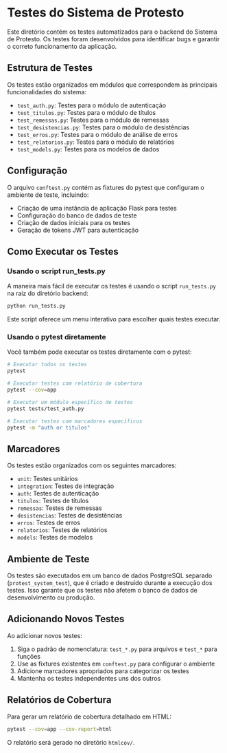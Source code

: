 # Testes do Sistema de Protesto

Este diretório contém os testes automatizados para o backend do Sistema de Protesto. Os testes foram desenvolvidos para identificar bugs e garantir o correto funcionamento da aplicação.

## Estrutura de Testes

Os testes estão organizados em módulos que correspondem às principais funcionalidades do sistema:

- `test_auth.py`: Testes para o módulo de autenticação
- `test_titulos.py`: Testes para o módulo de títulos
- `test_remessas.py`: Testes para o módulo de remessas
- `test_desistencias.py`: Testes para o módulo de desistências
- `test_erros.py`: Testes para o módulo de análise de erros
- `test_relatorios.py`: Testes para o módulo de relatórios
- `test_models.py`: Testes para os modelos de dados

## Configuração

O arquivo `conftest.py` contém as fixtures do pytest que configuram o ambiente de teste, incluindo:

- Criação de uma instância de aplicação Flask para testes
- Configuração do banco de dados de teste
- Criação de dados iniciais para os testes
- Geração de tokens JWT para autenticação

## Como Executar os Testes

### Usando o script run_tests.py

A maneira mais fácil de executar os testes é usando o script `run_tests.py` na raiz do diretório backend:

```bash
python run_tests.py
```

Este script oferece um menu interativo para escolher quais testes executar.

### Usando o pytest diretamente

Você também pode executar os testes diretamente com o pytest:

```bash
# Executar todos os testes
pytest

# Executar testes com relatório de cobertura
pytest --cov=app

# Executar um módulo específico de testes
pytest tests/test_auth.py

# Executar testes com marcadores específicos
pytest -m "auth or titulos"
```

## Marcadores

Os testes estão organizados com os seguintes marcadores:

- `unit`: Testes unitários
- `integration`: Testes de integração
- `auth`: Testes de autenticação
- `titulos`: Testes de títulos
- `remessas`: Testes de remessas
- `desistencias`: Testes de desistências
- `erros`: Testes de erros
- `relatorios`: Testes de relatórios
- `models`: Testes de modelos

## Ambiente de Teste

Os testes são executados em um banco de dados PostgreSQL separado (`protest_system_test`), que é criado e destruído durante a execução dos testes. Isso garante que os testes não afetem o banco de dados de desenvolvimento ou produção.

## Adicionando Novos Testes

Ao adicionar novos testes:

1. Siga o padrão de nomenclatura: `test_*.py` para arquivos e `test_*` para funções
2. Use as fixtures existentes em `conftest.py` para configurar o ambiente
3. Adicione marcadores apropriados para categorizar os testes
4. Mantenha os testes independentes uns dos outros

## Relatórios de Cobertura

Para gerar um relatório de cobertura detalhado em HTML:

```bash
pytest --cov=app --cov-report=html
```

O relatório será gerado no diretório `htmlcov/`.